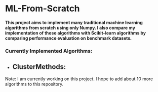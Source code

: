 # ML-From-Scratch

#### This project aims to implement many traditional machine learning algorithms from scratch using only Numpy. I also compare my implementation of these algorithms with Scikit-learn algorithms by comparing performance evaluation on benchmark datasets.

### Currently Implemented Algorithms:
+ ClusterMethods:
  - 










Note: I am currently working on this project. I hope to add about 10 more algorithms to this repository.
